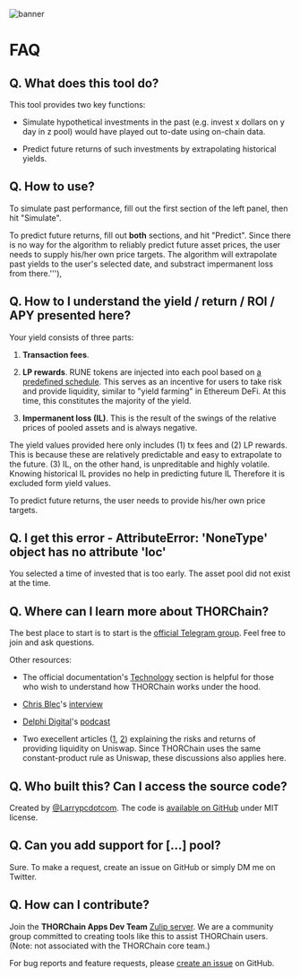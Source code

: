 ![banner](https://github.com/Larrypcdotcom/thorchain-lp-data/raw/main/images/banner.png)

# FAQ

## Q. What does this tool do?

This tool provides two key functions:

* Simulate hypothetical investments in the past (e.g. invest x dollars on y day in z pool) would
have played out to-date using on-chain data.

* Predict future returns of such investments by extrapolating historical yields.

## Q. How to use?

To simulate past performance, fill out the first section of the left panel, then hit "Simulate".

To predict future returns, fill out **both** sections, and hit "Predict". Since there is no way
for the algorithm to reliably predict future asset prices, the user needs to supply his/her own
price targets. The algorithm will extrapolate past yields to the user's selected date, and
substract impermanent loss from there.'''),

## Q. How to I understand the yield / return / ROI / APY presented here?

Your yield consists of three parts:

1. **Transaction fees**.

2. **LP rewards**. RUNE tokens are injected into each pool based on [a predefined schedule](https://docs.thorchain.org/how-it-works/emission-schedule).
This serves as an incentive for users to take risk and provide liquidity, similar to "yield
farming" in Ethereum DeFi. At this time, this constitutes the majority of the yield.

3. **Impermanent loss (IL)**. This is the result of the swings of the relative prices of pooled
assets and is always negative.

The yield values provided here only includes (1) tx fees and (2) LP rewards. This is because these
are relatively predictable and easy to extrapolate to the future. (3) IL, on the other hand, is
unpreditable and highly volatile. Knowing historical IL provides no help in predicting future IL
Therefore it is excluded form yield values.

To predict future returns, the user needs to provide his/her own price targets.

## Q. I get this error - AttributeError: 'NoneType' object has no attribute 'loc'

You selected a time of invested that is too early. The asset pool did not exist at the time.

## Q. Where can I learn more about THORChain?

The best place to start is to start is the [official Telegram group](https://t.me/thorchain_org).
Feel free to join and ask questions.

Other resources:

* The official documentation's [Technology](https://docs.thorchain.org/technology) section is helpful
for those who wish to understand how THORChain works under the hood.

* [Chris Blec](https://twitter.com/ChrisBlec)'s [interview](https://www.youtube.com/watch?v=ip7OHz1Gnec)

* [Delphi Digital](https://twitter.com/Delphi_Digital)'s [podcast](https://www.delphidigital.io/reports/exclusive-podcast-with-thorchains-technical-lead-chad-barraford/)

* Two execellent articles ([1](https://pintail.medium.com/uniswap-a-good-deal-for-liquidity-providers-104c0b6816f2),
[2](https://pintail.medium.com/understanding-uniswap-returns-cc593f3499ef)) explaining the risks
and returns of providing liquidity on Uniswap. Since THORChain uses the same constant-product rule
as Uniswap, these discussions also applies here.

## Q. Who built this? Can I access the source code?

Created by [@Larrypcdotcom](https://twitter.com/Larrypcdotcom). The code is [available on GitHub](https://github.com/Larrypcdotcom/RuneData.info)
under MIT license.

## Q. Can you add support for \[...\] pool?

Sure. To make a request, create an issue on GitHub or simply DM me on Twitter.

## Q. How can I contribute?

Join the **THORChain Apps Dev Team** [Zulip server](). We are a community group committed to
creating tools like this to assist THORChain users. (Note: not associated with the THORChain core team.)

For bug reports and feature requests, please [create an issue](https://github.com/Larrypcdotcom/thorchain-lp-data/issues/new)
on GitHub.

